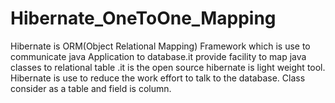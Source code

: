 # Hibernate_OneToOne_Mapping
Hibernate is ORM(Object Relational Mapping) Framework which is use to communicate java Application to database.it provide facility to map java classes to relational table .it is the open source hibernate is light weight tool. Hibernate is use to reduce the work effort to talk to the database. Class consider as a table and field is column.

